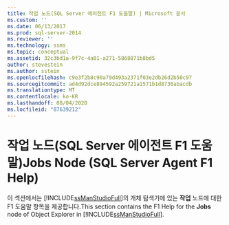 ```yaml
---
title: 작업 노드(SQL Server 에이전트 F1 도움말) | Microsoft 문서
ms.custom: ''
ms.date: 06/13/2017
ms.prod: sql-server-2014
ms.reviewer: ''
ms.technology: ssms
ms.topic: conceptual
ms.assetid: 32c3bd1a-9f7c-4a01-a271-5868871b8bd5
author: stevestein
ms.author: sstein
ms.openlocfilehash: c9e3f2b8c90a79d493a2371f03e2db26d2b50c97
ms.sourcegitcommit: ad4d92dce894592a259721a1571b1d8736abacdb
ms.translationtype: MT
ms.contentlocale: ko-KR
ms.lasthandoff: 08/04/2020
ms.locfileid: "87639212"
---
```

# <a name="jobs-node-sql-server-agent-f1-help"></a><span data-ttu-id="1297f-102">작업 노드(SQL Server 에이전트 F1 도움말)</span><span class="sxs-lookup"><span data-stu-id="1297f-102">Jobs Node (SQL Server Agent F1 Help)</span></span>
  <span data-ttu-id="1297f-103"> 이 섹션에서는 [!INCLUDE[ssManStudioFull](../../includes/ssmanstudiofull-md.md)]의 개체 탐색기에 있는 **작업** 노드에 대한 F1 도움말 항목을 제공합니다.</span><span class="sxs-lookup"><span data-stu-id="1297f-103">This section contains the F1 Help for the **Jobs** node of Object Explorer in [!INCLUDE[ssManStudioFull](../../includes/ssmanstudiofull-md.md)].</span></span>  
  
  
